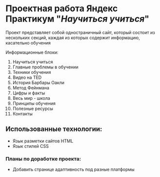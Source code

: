 # Проектная работа Яндекс Практикум "*Научиться учиться*"

Проект представляет собой одностраничный сайт, который состоит из нескольких секций, каждая из которых содержит информацию, касательно обучения

Информационные блоки:

1. Научиться учиться
2. Главные проблемы в обучении
3. Техники обучения
4. Видео на TED
5. История Барбары Оакли
6. Метод Фейнмана
7. Цифры и факты
8. Весь мир - школа
9. Принципы обучения
10. Полезные ресурсы
11. Контакты

## Использованные технологии:

- Язык разметки сайтов HTML
- Язык стилей CSS

### Планы по доработке проекта:
- Добавить странице адаптивность под разные платформы
